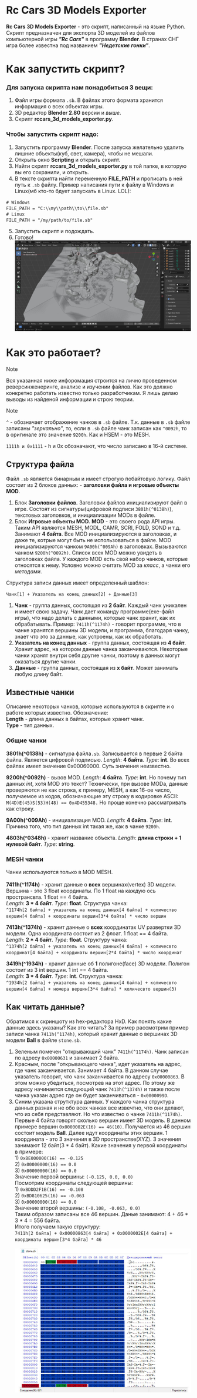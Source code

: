 # Rc Cars 3D Models Exporter
**Rc Cars 3D Models Exporter** - это скрипт, написанный на языке Python. Скрипт предназначен для экспорта 3D моделей из файлов компьютерной игры ***"Rc Cars"*** в программу **Blender**. В странах СНГ игра более известна под названием ***"Недетские гонки"***.

# Как запустить скрипт?
### Для запуска скрипта нам понадобиться 3 вещи:
1. Файл игры формата `.sb`. В файлах этого формата хранится информация о всех объектах игры.
2. 3D редактор **Blender 2.80** версии и _выше_.
3. Скрипт **rccars_3d_models_exporter.py**.

### Чтобы запустить скрипт надо:
1. Запустить программу **Blender**. После запуска желательно удалить лишние объекты(куб, свет, камера), чтобы не мешали.
2. Открыть окно **Scripting** и открыть скрипт.
3. Найти скрипт **rccars_3d_models_exporter.py** в той папке, в которую вы его сохранили, и открыть.
4. В тексте скрипта найти переменную **FILE_PATH** и прописать в ней путь к `.sb` файлу. Пример написания пути к файлу в Windows и Linux(мб кто-то бдует запускать в Linux. LOL):
```
# Windows
FILE_PATH = "C:\\my\\path\\to\\file.sb"
# Linux
FILE_PATH = "/my/path/to/file.sb"
```
5. Запустить скрипт и подождать.
6. Готово!
![beach_1.sb](/image/result_example_1.jpg)
# Как это работает?
> [!NOTE]
> Вся указанная ниже инфоромация строится на лично проведенном реверсинженеринге, анализе и изучении файлов. Как это должно конкретно работать известно только разработчикам.
> Я лишь делаю выводы из найденой информации и строю теории.

> [!NOTE]
> `^` - обозначает отображение чанков в `.sb` файле. Т.к. данные в `.sb` файле записаны _"зеркально"_, то, 
> если в `.sb` файле чанк записан как `^0092h`, то в оригинале это значение `9200h`. Как и HSEM - это MESH.
>
> `1111h и 0x1111` - h и 0x обозначают, что число записано в 16-й системе.

## Структура файла
Файл `.sb` является бинарным и имеет строгую побайтовую логику. Файл состоит из 2 блоков данных: - **заголовки файла и игровые объекты MOD**.
1. Блок **Заголовки файлов.**
Заголовки файлов инициализируют файл в игре. Состоят из сигнатуры(цифровой подписи `3801h(^0138h)`), текстовых заголовков, и инициализации MODs в файле. 
2. Блок **Игровые объекты MOD.**
**MOD** - это своего рода API игры. Таким API являются MESH, MODL, CAMR, SCRI, FOLD, SOND и т.д. Занимают **4 байта**. Все MOD инициализируются в заголовках, и даже те, котрые могут быть не использоваться в файле. MOD инициализируются чанком `9A00h(^009Ah)` в заголовках. Вызываются чанком `9200h(^0092h)`. Список всех MOD можно увидеть в заголовках файла. У каждого MOD есть свой набор чанков, которые относятся к нему. Условно можно считать MOD за _класс_, а чанки его _методами_.

Структура записи данных имеет определенный шаблон: 
```
Чанк[1] + Указатель на конец данных[2] + Данные[3]
```
1. **Чанк** - группа данных, состоящая из **2 байт**. Каждый чанк уникален и имеет свою задачу. Чанк дает команду программе(exe-файл игры), что надо делать с данными, которые чанк хранит, как их обрабатывать. Пример: `7411h(^1174h)` - говорит программе, что в чанке хранятся вершины 3D модели, и программа, благодаря чанку, знает что это за данные, как устроены, как их обработать.
2. **Указатель на конец данных** - группа данных, состоящая из **4 байт**. Хранит адрес, на котором данные чанка заканчиваются. Некоторые чанки хранят внутри себя другие чанки, поэтому в данных могут оказаться другие чанки.
3. **Данные** - группа данных, состоящая из **x байт**. Может занимать любую длину байт.

## Известные чанки
Описание некоторых чанков, которые используются в скрипте и о работе которых известно.
Обозначение:<br/>**Length** - длина данных в байтах, которые хранит чанк.<br/>**Type** - тип данных.
### Общие чанки
**3801h(^0138h)**  - сигнатура файла`.sb`. Записывается в первые 2 байта файла. Является цифровой подписью. _Length_: **4 байта**. _Type_: **int**. Во всех файлах имеет значение 0x00060000. Суть значения неизвестно.

**9200h(^0092h)**  - вызов MOD. _Length_: **4 байта**. _Type_: **int**. Но почему тип данных _int_, хотя MOD это текст? Технически, при вызове MODa, данные проверяются не как строка, к примеру, MESH, а как 16-ое число, получаемое из кодов, обозначающие эту строку в кодировке ASCII: `M(4D)E(45)S(53)H(48) == 0x4D455348.` Но проще конечно рассматривать как строку.

**9A00h(^009Ah)**  - инициализация MOD. _Length_: **4 байта**. _Type_: **int**. Причина того, что тип данных int такая же, как в чанке `9200h`.

**4803h(^0348h)** - хранит название объекта. _Length_: **длина строки + 1 нулевой байт**. _Type_: **string**.

### MESH чанки
Чанки используются только в MOD MESH.<br/><br/>
**7411h(^1174h)** - хранит данные о **всех** вершинах(vertex) 3D модели. Вершина - это 3 float координаты. По 1 float на каждую ось пространсвта. 1 float == 4 байта.<br/>_Length_: **3 * 4 байт**. _Type_: **float**. Структура чанка:<br/>
`^1174h[2 байта] + указатель на конец данных[4 байта] + количество вершин[4 байта] + координаты вершин[3*4 байта] * число вершин`

**7413h(^1374h)** - хранит данные о **всех** координатах UV развертки 3D модели. Одна координата состоит из 2 флоат. 1 float == 4 байта.<br/>_Length_: **2 * 4 байт**. _Type_: **float**. Структуру чанка:<br/>
`^1374h[2 байта] + указатель на конец данных[4 байта] + количесвто координат[4 байта] + координаты вершин[2*4 байта] * число координат`

**3419h(^1934h)** - хранит данные об **1** полигоне(face) 3D модели. Полигон состоит из 3 int вершин. 1 int == 4 байта.<br/>_Length_: **3 * 4 байт**. _Type_: **int**. Структура чанка:<br/>
`^1934h[2 байта] + указатель на конец данных[4 байта] + количесвто вершин[4 байта] + номера вершин[3*4 байта] * количесвто вершин(3)`
## Как читать данные?
Обратимся к скриншоту из hex-редактора HxD. Как понять какие данные здесь указаны? Как это читать?
За пример рассмотрим пример записи чанка `7411h(^1174h)`, который хранит данные о вершинах 3D модели **Ball** в файле `stone.sb`.
1. Зеленым помечен "открывающий чанк" `7411h(^1174h)`. Чанк записан по адресу `0x00000631` и занимает 2 байта.
2. Красным, после "открывающего чанка", идет указатель на адрес, где чанк заканчивается. Занимает 4 байта. В данном случае указатель говорит, что чанк заканчивается по адресу `0x00000863`. В этом можно убедиться, посмотрев на этот адрес. По этому же адресу начинается следующий чанк `7413h(^1374h)` и также после чанка указан адрес где он будет заканчиваться - `0x0000099D`.
3. Синим указана струтктура данных. У каждого чанка структура данных разная и не обо всех чанках все извечтно, что они делают, что из себя представляют. Но что известно о чанке `7411h(^1174h)`. Первые 4 байта говорят сколько вершин имеет 3D модель. В данном примере вершин `0x0000002E(16) == 46(10)`. Получается из 46 вершин состоит модель **Ball**. Далее идут координаты этих вершин. 1 координата - это 3 значения в 3D пространстве(XYZ). 3 значения занимают 12 байт(3 * 4 байт). Какие значения у первой координаты в примере:
<br/>    1) `0xBE000000(16) == -0.125`
<br/>    2) `0x00000000(16) == 0.0`
<br/>    3) `0x00000000(16) == 0.0`<br/>
Значение первой вершины: `(-0.125, 0.0, 0.0)`<br/>
Посмотрим координаты следующей вершины:
<br/>    1) `0xBDDD2F1B(16) == -0.108`
<br/>    2) `0xBD810625(16) == -0.063`
<br/>    3) `0x00000000(16) == 0.0`<br/>
Значение второй вершины: `(-0.108, -0.063, 0.0)`<br/>
Таким образом записаны все 46 вершин. Даные занимают: 4 + 46 * 3 * 4 = 556 байта.
<br/>Итого получаем такую структуру:<br/>
`7411h[2 байта] + 0x00000863[4 байта] + 0x0000002E[4 байта] + координаты вершин[3*4 байта] * 46`
<br/><br/>
![Example](/image/2025-02-12_181419.jpg)


